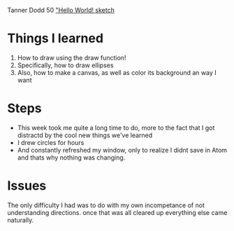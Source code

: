 Tanner Dodd 50
["Hello World! sketch](https://tannerite00.github.io/120-work/120-work/01_hello-world/)

# Things I learned
1. How to draw using the draw function!
2. Specifically, how to draw ellipses
3. Also, how to make a canvas, as well as color its background an way I want

# Steps
- This week took me quite a long time to do, more to the fact that I got distractd by the cool new things we've learned
- I drew circles for hours
- And constantly refreshed my window, only to realize I didnt save in Atom and thats why nothing was changing. 

# Issues
The only difficulty I had was to do with my own incompetance of not understanding directions. 
once that was all cleared up everything else came naturally. 
